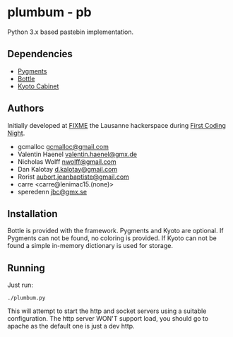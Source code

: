 # plumbum - pb

Python 3.x based pastebin implementation.

## Dependencies

* [Pygments](http://pygments.org/)
* [Bottle](http://bottlepy.org/docs/dev/)
* [Kyoto Cabinet](http://fallabs.com/kyotocabinet/)

## Authors

Initially developed at [FIXME](http://hackerspaces.org/wiki/FIXME) the Lausanne
hackerspace during [First Coding Night](https://fixme.ch/wiki/CodingNight1).

* gcmalloc <gcmalloc@gmail.com>
* Valentin Haenel <valentin.haenel@gmx.de>
* Nicholas Wolff <nwolff@gmail.com>
* Dan Kalotay <d.kalotay@gmail.com>
* Rorist <aubort.jeanbaptiste@gmail.com>
* carre <carre@lenimac15.(none)>
* speredenn <jbc@gmx.se>

## Installation

Bottle is provided with the framework. Pygments and Kyoto are optional. If
Pygments can not be found, no coloring is provided. If Kyoto can not be found a
simple in-memory dictionary is used for storage.

## Running

Just run:

    ./plumbum.py

This will attempt to start the http and socket servers using a suitable configuration.
The http server WON'T support load, you should go to apache as the default one is just a dev http.
